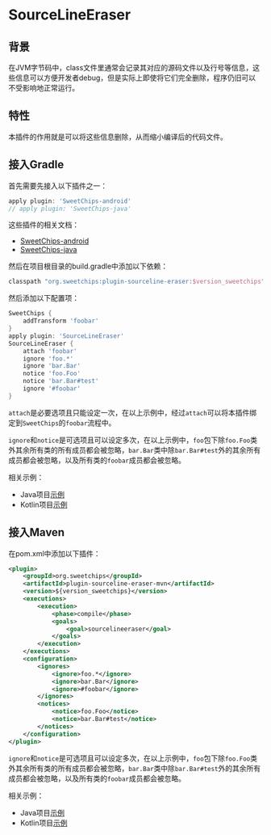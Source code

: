 # SourceLineEraser

## 背景

在JVM字节码中，class文件里通常会记录其对应的源码文件以及行号等信息，这些信息可以方便开发者debug，但是实际上即使将它们完全删除，程序仍旧可以不受影响地正常运行。

## 特性

本插件的作用就是可以将这些信息删除，从而缩小编译后的代码文件。

## 接入Gradle

首先需要先接入以下插件之一：

``` groovy
apply plugin: 'SweetChips-android'
// apply plugin: 'SweetChips-java'
```

这些插件的相关文档：

- [SweetChips-android](../gradle-android/README.md)
- [SweetChips-java](../gradle-java/README.md)

然后在项目根目录的build.gradle中添加以下依赖：

``` groovy
classpath "org.sweetchips:plugin-sourceline-eraser:$version_sweetchips"
```

然后添加以下配置项：

``` groovy
SweetChips {
    addTransform 'foobar'
}
apply plugin: 'SourceLineEraser'
SourceLineEraser {
    attach 'foobar'
    ignore 'foo.*'
    ignore 'bar.Bar'
    notice 'foo.Foo'
    notice 'bar.Bar#test'
    ignore '#foobar'
}
```

`attach`是必要选项且只能设定一次，在以上示例中，经过`attach`可以将本插件绑定到`SweetChips`的`foobar`流程中。

`ignore`和`notice`是可选项且可以设定多次，在以上示例中，`foo`包下除`foo.Foo`类外其余所有类的所有成员都会被忽略，`bar.Bar`类中除`bar.Bar#test`外的其余所有成员都会被忽略，以及所有类的`foobar`成员都会被忽略。

相关示例：

- Java项目[示例](../demo-main/config/plugin.gradle)
- Kotlin项目[示例](../demo-mainkt/config/plugin.gradle)

## 接入Maven

在pom.xml中添加以下插件：

``` xml
<plugin>
    <groupId>org.sweetchips</groupId>
    <artifactId>plugin-sourceline-eraser-mvn</artifactId>
    <version>${version_sweetchips}</version>
    <executions>
        <execution>
            <phase>compile</phase>
            <goals>
                <goal>sourcelineeraser</goal>
            </goals>
        </execution>
    </executions>
    <configuration>
        <ignores>
            <ignore>foo.*</ignore>
            <ignore>bar.Bar</ignore>
            <ignore>#foobar</ignore>
        </ignores>
        <notices>
            <notice>foo.Foo</notice>
            <notice>bar.Bar#test</notice>
        </notices>
    </configuration>
</plugin>
```

`ignore`和`notice`是可选项且可以设定多次，在以上示例中，`foo`包下除`foo.Foo`类外其余所有类的所有成员都会被忽略，`bar.Bar`类中除`bar.Bar#test`外的其余所有成员都会被忽略，以及所有类的`foobar`成员都会被忽略。

相关示例：

- Java项目[示例](../demo-main/pom.xml)
- Kotlin项目[示例](../demo-mainkt/pom.xml)
